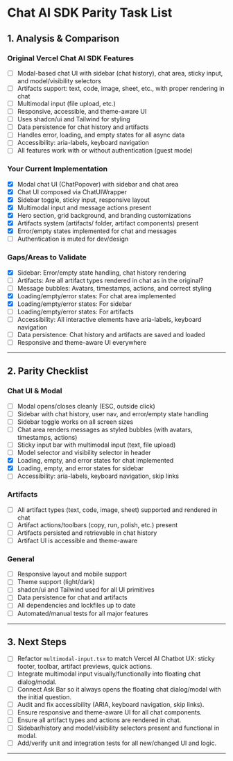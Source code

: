 # Chat AI SDK Parity Task List

## 1. Analysis & Comparison

### Original Vercel Chat AI SDK Features

- [ ] Modal-based chat UI with sidebar (chat history), chat area, sticky input, and model/visibility selectors
- [ ] Artifacts support: text, code, image, sheet, etc., with proper rendering in chat
- [ ] Multimodal input (file upload, etc.)
- [ ] Responsive, accessible, and theme-aware UI
- [ ] Uses shadcn/ui and Tailwind for styling
- [ ] Data persistence for chat history and artifacts
- [ ] Handles error, loading, and empty states for all async data
- [ ] Accessibility: aria-labels, keyboard navigation
- [ ] All features work with or without authentication (guest mode)

### Your Current Implementation

- [x] Modal chat UI (ChatPopover) with sidebar and chat area
- [x] Chat UI composed via ChatUIWrapper
- [x] Sidebar toggle, sticky input, responsive layout
- [x] Multimodal input and message actions present
- [x] Hero section, grid background, and branding customizations
- [x] Artifacts system (artifacts/ folder, artifact components) present
- [x] Error/empty states implemented for chat and messages
- [ ] Authentication is muted for dev/design

### Gaps/Areas to Validate

- [x] Sidebar: Error/empty state handling, chat history rendering
- [ ] Artifacts: Are all artifact types rendered in chat as in the original?
- [ ] Message bubbles: Avatars, timestamps, actions, and correct styling
- [x] Loading/empty/error states: For chat area implemented
- [x] Loading/empty/error states: For sidebar
- [ ] Loading/empty/error states: For artifacts
- [ ] Accessibility: All interactive elements have aria-labels, keyboard navigation
- [ ] Data persistence: Chat history and artifacts are saved and loaded
- [ ] Responsive and theme-aware UI everywhere

---

## 2. Parity Checklist

### Chat UI & Modal

- [ ] Modal opens/closes cleanly (ESC, outside click)
- [ ] Sidebar with chat history, user nav, and error/empty state handling
- [ ] Sidebar toggle works on all screen sizes
- [ ] Chat area renders messages as styled bubbles (with avatars, timestamps, actions)
- [ ] Sticky input bar with multimodal input (text, file upload)
- [ ] Model selector and visibility selector in header
- [x] Loading, empty, and error states for chat implemented
- [x] Loading, empty, and error states for sidebar
- [ ] Accessibility: aria-labels, keyboard navigation, skip links

### Artifacts

- [ ] All artifact types (text, code, image, sheet) supported and rendered in chat
- [ ] Artifact actions/toolbars (copy, run, polish, etc.) present
- [ ] Artifacts persisted and retrievable in chat history
- [ ] Artifact UI is accessible and theme-aware

### General

- [ ] Responsive layout and mobile support
- [ ] Theme support (light/dark)
- [ ] shadcn/ui and Tailwind used for all UI primitives
- [ ] Data persistence for chat and artifacts
- [ ] All dependencies and lockfiles up to date
- [ ] Automated/manual tests for all major features

---

## 3. Next Steps

- [ ] Refactor `multimodal-input.tsx` to match Vercel AI Chatbot UX: sticky footer, toolbar, artifact previews, quick actions.
- [ ] Integrate multimodal input visually/functionally into floating chat dialog/modal.
- [ ] Connect Ask Bar so it always opens the floating chat dialog/modal with the initial question.
- [ ] Audit and fix accessibility (ARIA, keyboard navigation, skip links).
- [ ] Ensure responsive and theme-aware UI for all chat components.
- [ ] Ensure all artifact types and actions are rendered in chat.
- [ ] Sidebar/history and model/visibility selectors present and functional in modal.
- [ ] Add/verify unit and integration tests for all new/changed UI and logic.

---
